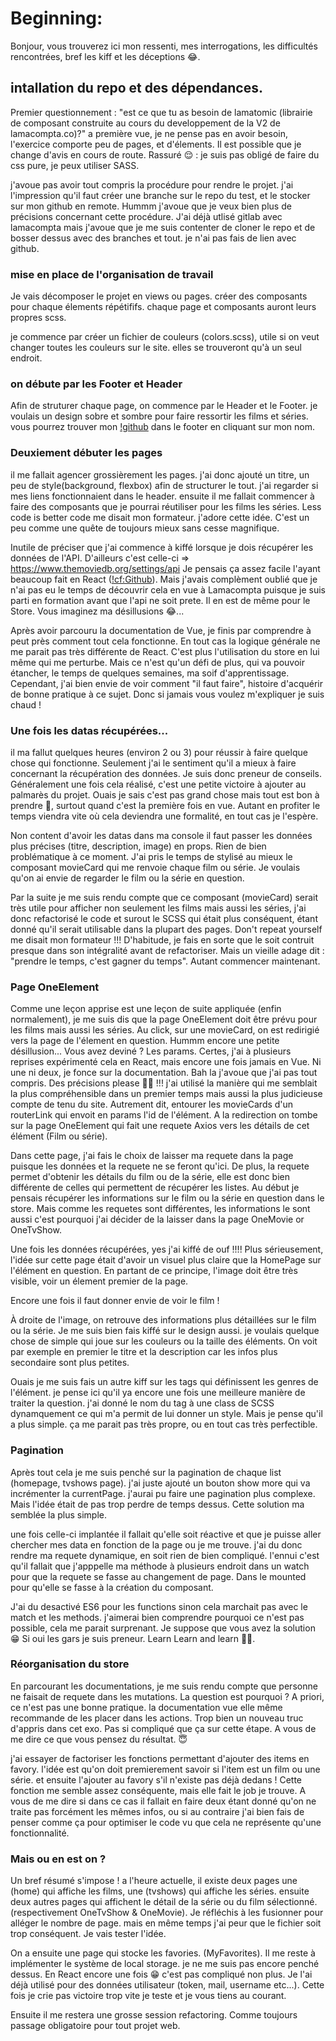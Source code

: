 # Beginning:

Bonjour,
vous trouverez ici mon ressenti, mes interrogations, les difficultés rencontrées, bref les kiff et les déceptions 😂.

## intallation du repo et des dépendances.

Premier questionnement : "est ce que tu as besoin de lamatomic (librairie de composant construite au cours du developpement de la V2 de lamacompta.co)?"
a première vue, je ne pense pas en avoir besoin, l'exercice comporte peu de pages, et d'élements. Il est possible que je change d'avis en cours de route.
Rassuré 😌 : je suis pas obligé de faire du css pure, je peux utiliser SASS.

j'avoue pas avoir tout compris la procédure pour rendre le projet. j'ai l'impression qu'il faut créer une branche sur le repo du test, et le stocker sur mon github en remote. Hummm j'avoue que je veux bien plus de précisions concernant cette procédure. J'ai déjà utlisé gitlab avec lamacompta mais j'avoue que je me suis contenter de cloner le repo et de bosser dessus avec des branches et tout. je n'ai pas fais de lien avec github.

### mise en place de l'organisation de travail

Je vais décomposer le projet en views ou pages.
créer des composants pour chaque élements répétififs.
chaque page et composants auront leurs propres scss.

je commence par créer un fichier de couleurs (colors.scss), utile si on veut changer toutes les couleurs sur le site. elles se trouveront qu'à un seul endroit.

### on débute par les Footer et Header

Afin de struturer chaque page, on commence par le Header et le Footer.
je voulais un design sobre et sombre pour faire ressortir les films et séries.
vous pourrez trouver mon [!github](https://github.com/MaloLebrin/) dans le footer en cliquant sur mon nom.

### Deuxiement débuter les pages

il me fallait agencer grossièrement les pages. j'ai donc ajouté un titre, un peu de style(background, flexbox) afin de structurer le tout.
j'ai regarder si mes liens fonctionnaient dans le header.
ensuite il me fallait commencer à faire des composants que je pourrai réutiliser pour les films les séries.
Less code is better code me disait mon formateur.
j'adore cette idée. C'est un peu comme une quête de toujours mieux sans cesse magnifique.

Inutile de préciser que j'ai commence à kiffé lorsque je dois récupérer les données de l'API. D'ailleurs c'est celle-ci => https://www.themoviedb.org/settings/api
Je pensais ça assez facile l'ayant beaucoup fait en React ([!cf:Github](https://github.com/MaloLebrin/)).
Mais j'avais complèment oublié que je n'ai pas eu le temps de découvrir cela en vue à Lamacompta puisque je suis parti en formation avant que l'api ne soit prete.
Il en est de même pour le Store. Vous imaginez ma désillusions 😂...

Après avoir parcouru la documentation de Vue, je finis par comprendre à peut près comment tout cela fonctionne. En tout cas la logique générale ne me parait pas très différente de React. C'est plus l'utilisation du store en lui même qui me perturbe. Mais ce n'est qu'un défi de plus, qui va pouvoir étancher, le temps de quelques semaines, ma soif d'apprentissage. Cependant, j'ai bien envie de voir comment "il faut faire", histoire d'acquérir de bonne pratique à ce sujet. Donc si jamais vous voulez m'expliquer je suis chaud !

### Une fois les datas récupérées...

il ma fallut quelques heures (environ 2 ou 3) pour réussir à faire quelque chose qui fonctionne. Seulement j'ai le sentiment qu'il a mieux à faire concernant la récupération des données. Je suis donc preneur de conseils.
Généralement une fois cela réalisé, c'est une petite victoire à ajouter au palmarès du projet. Ouais je sais c'est pas grand chose mais tout est bon à prendre 🤗, surtout quand c'est la première fois en vue. Autant en profiter le temps viendra vite où cela deviendra une formalité, en tout cas je l'espère.

Non content d'avoir les datas dans ma console il faut passer les données plus précises (titre, description, image) en props. Rien de bien problématique à ce moment.
J'ai pris le temps de stylisé au mieux le composant movieCard qui me renvoie chaque film ou série. Je voulais qu'on ai envie de regarder le film ou la série en question.

Par la suite je me suis rendu compte que ce composant (movieCard) serait très utile pour afficher non seulement les films mais aussi les séries, j'ai donc refactorisé le code et surout le SCSS qui était plus conséquent, étant donné qu'il serait utilisable dans la plupart des pages. Don't repeat yourself me disait mon formateur !!!
D'habitude, je fais en sorte que le soit contruit presque dans son intégralité avant de refactoriser. Mais un vieille adage dit : "prendre le temps, c'est gagner du temps".
Autant commencer maintenant.

### Page OneElement

Comme une leçon apprise est une leçon de suite appliquée (enfin normalement), je me suis dis que la page OneElement doit être prévu pour les films mais aussi les séries.
Au click, sur une movieCard, on est redirigié vers la page de l'élement en question.
Hummm encore une petite désillusion... Vous avez deviné ? Les params. Certes, j'ai à plusieurs reprises expérimenté cela en React, mais encore une fois jamais en Vue.
Ni une ni deux, je fonce sur la documentation. Bah la j'avoue que j'ai pas tout compris. Des précisions please 🙏🏻 !!!
j'ai utilisé la manière qui me semblait la plus compréhensible dans un premier temps mais aussi la plus judicieuse compte de tenu du site. Autrement dit, entourer les movieCards d'un routerLink qui envoit en params l'id de l'élément. A la redirection on tombe sur la page OneElement qui fait une requete Axios vers les détails de cet élément (Film ou série).

Dans cette page, j'ai fais le choix de laisser ma requete dans la page puisque les données et la requete ne se feront qu'ici. De plus, la requete permet d'obtenir les détails du film ou de la série, elle est donc bien différente de celles qui permettent de récupérer les listes. Au début je pensais récupérer les informations sur le film ou la série en question dans le store. Mais comme les requetes sont différentes, les informations le sont aussi c'est pourquoi j'ai décider de la laisser dans la page OneMovie or OneTvShow.

Une fois les données récupérées, yes j'ai kiffé de ouf !!!!
Plus sérieusement, l'idée sur cette page était d'avoir un visuel plus claire que la HomePage sur l'élément en question. En partant de ce principe, l'image doit être très visible, voir un élement premier de la page.

Encore une fois il faut donner envie de voir le film !

À droite de l'image, on retrouve des informations plus détaillées sur le film ou la série. Je me suis bien fais kiffé sur le design aussi. je voulais quelque chose de simple qui joue sur les couleurs ou la taille des éléments. On voit par exemple en premier le titre et la description car les infos plus secondaire sont plus petites.

Ouais je me suis fais un autre kiff sur les tags qui définissent les genres de l'élément. je pense ici qu'il ya encore une fois une meilleure manière de traiter la question. j'ai donné le nom du tag à une class de SCSS dynamquement ce qui m'a permit de lui donner un style. Mais je pense qu'il a plus simple. ça me parait pas très propre, ou en tout cas très perfectible.

### Pagination

Après tout cela je me suis penché sur la pagination de chaque list (homepage, tvshows page).
j'ai juste ajouté un bouton show more qui va incrémenter la currentPage. j'aurai pu faire une pagination plus complexe. Mais l'idée était de pas trop perdre de temps dessus. Cette solution ma semblée la plus simple.

une fois celle-ci implantée il fallait qu'elle soit réactive et que je puisse aller chercher mes data en fonction de la page ou je me trouve.
j'ai du donc rendre ma requete dynamique, en soit rien de bien compliqué. l'ennui c'est qu'il fallait que j'apppelle ma méthode à plusieurs endroit dans un watch pour que la requete se fasse au changement de page. Dans le mounted pour qu'elle se fasse à la création du composant.

J'ai du desactivé ES6 pour les functions sinon cela marchait pas avec le match et les methods. j'aimerai bien comprendre pourquoi ce n'est pas possible, cela me parait surprenant.
Je suppose que vous avez la solution 😁
Si oui les gars je suis preneur. Learn Learn and learn 💪🏻.

### Réorganisation du store

En parcourant les documentations, je me suis rendu compte que personne ne faisait de requete dans les mutations. La question est pourquoi ? A priori, ce n'est pas une bonne pratique. la documentation vue elle même recommande de les placer dans les actions. Trop bien un nouveau truc d'appris dans cet exo. Pas si compliqué que ça sur cette étape. A vous de me dire ce que vous pensez du résultat. 😇

j'ai essayer de factoriser les fonctions permettant d'ajouter des items en favory. l'idée est qu'on doit premierement savoir si l'item est un film ou une série. et ensuite l'ajouter au favory s'il n'existe pas déjà dedans ! Cette fonction me semble assez conséquente, mais elle fait le job je trouve. A vous de me dire si dans ce cas il fallait en faire deux étant donné qu'on ne traite pas forcément les mêmes infos, ou si au contraire j'ai bien fais de penser comme ça pour optimiser le code vu que cela ne représente qu'une fonctionnalité.

### Mais ou en est on ?

Un bref résumé s'impose ! a l'heure actuelle, il existe deux pages une (home) qui affiche les films, une (tvshows) qui affiche les séries.
ensuite deux autres pages qui affichent le détail de la série ou du film sélectionné. (respectivement OneTvShow & OneMovie). Je réfléchis à les fusionner pour alléger le nombre de page. mais en même temps j'ai peur que le fichier soit trop conséquent. Je vais tester l'idée.

On a ensuite une page qui stocke les favories. (MyFavorites). Il me reste à implémenter le système de local storage. je ne me suis pas encore penché dessus. En React encore une fois 😁 c'est pas compliqué non plus. Je l'ai déjà utilisé pour des données utilisateur (token, mail, username etc...). Cette fois je crie pas victoire trop vite je teste et je vous tiens au courant.

Ensuite il me restera une grosse session refactoring. Comme toujours passage obligatoire pour tout projet web.
